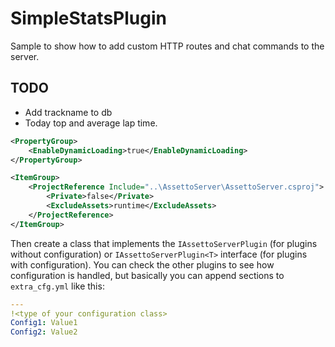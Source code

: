 ﻿# SimpleStatsPlugin
Sample to show how to add custom HTTP routes and chat commands to the server.

## TODO
* Add trackname to db
* Today top and average lap time.


```xml
<PropertyGroup>
    <EnableDynamicLoading>true</EnableDynamicLoading>
</PropertyGroup>
```

```xml
<ItemGroup>
    <ProjectReference Include="..\AssettoServer\AssettoServer.csproj">
        <Private>false</Private>
        <ExcludeAssets>runtime</ExcludeAssets>
    </ProjectReference>
</ItemGroup>
```

Then create a class that implements the `IAssettoServerPlugin` (for plugins without configuration) or `IAssettoServerPlugin<T>` interface (for plugins with configuration).
You can check the other plugins to see how configuration is handled, but basically you can append sections to `extra_cfg.yml` like this:
```yaml
---
!<type of your configuration class>
Config1: Value1
Config2: Value2
```
